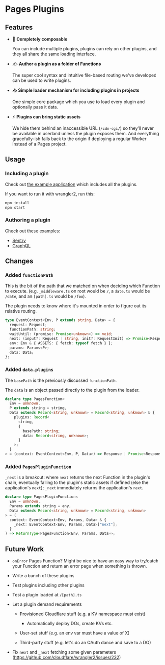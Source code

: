 # Pages Plugins

## Features

- 🥞 **Completely composable**

  You can include multiple plugins, plugins can rely on other plugins, and they all share the same loading interface.

- ✍️ **Author a plugin as a folder of Functions**

  The super cool syntax and intuitive file-based routing we've developed can be used to write plugins.

- 📥 **Simple loader mechanism for including plugins in projects**

  One simple core package which you use to load every plugin and optionally pass it data.

- ⚡️ **Plugins can bring static assets**

  We hide them behind an inaccessible URL (`/cdn-cgi/`) so they'll never be available in userland unless the plugin exposes them. And everything gracefully-ish falls back to the origin if deploying a regular Worker instead of a Pages project.

## Usage

### Including a plugin

Check out [the example application](./packages/example/README.md) which includes all the plugins.

If you want to run it with wrangler2, run this:

```sh
npm install
npm start
```

### Authoring a plugin

Check out these examples:

- [Sentry](./packages/sentry/src/_middleware.ts)
- [GraphQL](./packages/graphql/src/index.ts)

## Changes

### Added `functionPath`

This is the bit of the path that we matched on when deciding which Function to execute. (e.g. `_middleware.ts` on root would be `/`, a `date.ts` would be `/date`, and an `[path].ts` would be `/foo`).

The plugin needs to know where it's mounted in order to figure out its relative routing.

```ts
type EventContext<Env, P extends string, Data> = {
  request: Request;
  functionPath: string;
  waitUntil: (promise: Promise<unknown>) => void;
  next: (input?: Request | string, init?: RequestInit) => Promise<Response>;
  env: Env & { ASSETS: { fetch: typeof fetch } };
  params: Params<P>;
  data: Data;
};
```

### Added `data.plugins`

The `basePath` is the previously discussed `functionPath`.

The `data` is an object passed directly to the plugin from the loader.

```ts
declare type PagesFunction<
  Env = unknown,
  P extends string = string,
  Data extends Record<string, unknown> = Record<string, unknown> & {
    plugins: Record<
      string,
      {
        basePath: string;
        data: Record<string, unknown>;
      }
    >;
  }
> = (context: EventContext<Env, P, Data>) => Response | Promise<Response>;
```

### Added `PagesPluginFunction`

`_next` is a breakout: where `next` returns the next Function in the plugin's chain, eventually falling to the plugin's static assets if defined (else the application's `next`); `_next` immediately returns the application's `next`.

```ts
declare type PagesPluginFunction<
  Env = unknown,
  Params extends string = any,
  Data extends Record<string, unknown> = Record<string, unknown>
> = (
  context: EventContext<Env, Params, Data> & {
    _next: EventContext<Env, Params, Data>["next"];
  }
) => ReturnType<PagesFunction<Env, Params, Data>>;
```

## Future Work

- `onError` Pages Function? Might be nice to have an easy way to try/catch your Function and return an error page when something is thrown.

- Write a bunch of these plugins

- Test plugins including other plugins

- Test a plugin loaded at `/[path].ts`

- Let a plugin demand requirements

  - Provisioned Cloudflare stuff (e.g. a KV namespace must exist)

    - Automatically deploy DOs, create KVs etc.

  - User-set stuff (e.g. an env var must have a value of X)

  - Third-party stuff (e.g. let's do an OAuth dance and save to a DO)

- Fix `next` and `_next` fetching some given parameters (https://github.com/cloudflare/wrangler2/issues/232)
